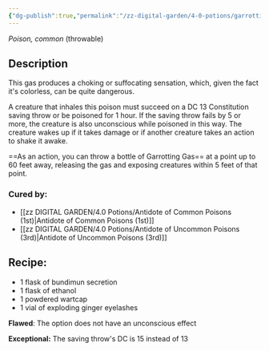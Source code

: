 ```yaml
---
{"dg-publish":true,"permalink":"/zz-digital-garden/4-0-potions/garrotting-gas-4th/"}
---
```


*Poison, common* (throwable)

## Description
This gas produces a choking or suffocating sensation, which, given the fact it's colorless, can be quite dangerous.

A creature that inhales this poison must succeed on a DC 13 Constitution saving throw or be poisoned for 1 hour. If the saving throw fails by 5 or more, the creature is also unconscious while poisoned in this way. The creature wakes up if it takes damage or if another creature takes an action to shake it awake.

==As an action, you can throw a bottle of Garrotting Gas== at a point up to 60 feet away, releasing the gas and exposing creatures within 5 feet of that point.

### Cured by: 
- [[zz DIGITAL GARDEN/4.0 Potions/Antidote of Common Poisons (1st)\|Antidote of Common Poisons (1st)]]
- [[zz DIGITAL GARDEN/4.0 Potions/Antidote of Uncommon Poisons (3rd)\|Antidote of Uncommon Poisons (3rd)]]

## Recipe:

* 1 flask of bundimun secretion
* 1 flask of ethanol
* 1 powdered wartcap
* 1 vial of exploding ginger eyelashes

**Flawed**:
The option does not have an unconscious effect

**Exceptional:** 
The saving throw's DC is 15 instead of 13